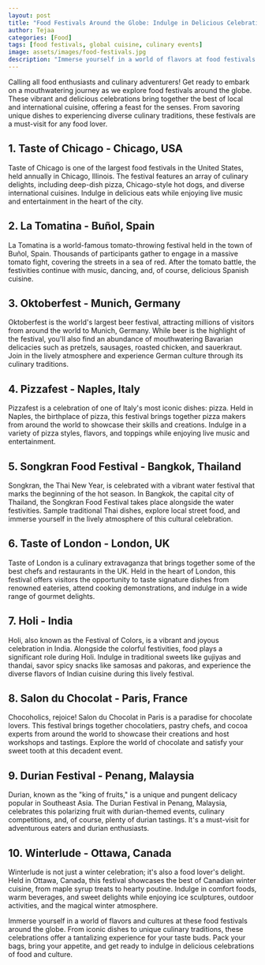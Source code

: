 ```yaml
---
layout: post
title: "Food Festivals Around the Globe: Indulge in Delicious Celebrations"
author: Tejaa
categories: [Food]
tags: [food festivals, global cuisine, culinary events]
image: assets/images/food-festivals.jpg
description: "Immerse yourself in a world of flavors at food festivals around the globe. Discover delicious celebrations that showcase the best of local and international cuisine."
---
```


Calling all food enthusiasts and culinary adventurers! Get ready to embark on a mouthwatering journey as we explore food festivals around the globe. These vibrant and delicious celebrations bring together the best of local and international cuisine, offering a feast for the senses. From savoring unique dishes to experiencing diverse culinary traditions, these festivals are a must-visit for any food lover.

## 1. Taste of Chicago - Chicago, USA

Taste of Chicago is one of the largest food festivals in the United States, held annually in Chicago, Illinois. The festival features an array of culinary delights, including deep-dish pizza, Chicago-style hot dogs, and diverse international cuisines. Indulge in delicious eats while enjoying live music and entertainment in the heart of the city.

## 2. La Tomatina - Buñol, Spain

La Tomatina is a world-famous tomato-throwing festival held in the town of Buñol, Spain. Thousands of participants gather to engage in a massive tomato fight, covering the streets in a sea of red. After the tomato battle, the festivities continue with music, dancing, and, of course, delicious Spanish cuisine.

## 3. Oktoberfest - Munich, Germany

Oktoberfest is the world's largest beer festival, attracting millions of visitors from around the world to Munich, Germany. While beer is the highlight of the festival, you'll also find an abundance of mouthwatering Bavarian delicacies such as pretzels, sausages, roasted chicken, and sauerkraut. Join in the lively atmosphere and experience German culture through its culinary traditions.

## 4. Pizzafest - Naples, Italy

Pizzafest is a celebration of one of Italy's most iconic dishes: pizza. Held in Naples, the birthplace of pizza, this festival brings together pizza makers from around the world to showcase their skills and creations. Indulge in a variety of pizza styles, flavors, and toppings while enjoying live music and entertainment.

## 5. Songkran Food Festival - Bangkok, Thailand

Songkran, the Thai New Year, is celebrated with a vibrant water festival that marks the beginning of the hot season. In Bangkok, the capital city of Thailand, the Songkran Food Festival takes place alongside the water festivities. Sample traditional Thai dishes, explore local street food, and immerse yourself in the lively atmosphere of this cultural celebration.

## 6. Taste of London - London, UK

Taste of London is a culinary extravaganza that brings together some of the best chefs and restaurants in the UK. Held in the heart of London, this festival offers visitors the opportunity to taste signature dishes from renowned eateries, attend cooking demonstrations, and indulge in a wide range of gourmet delights.

## 7. Holi - India

Holi, also known as the Festival of Colors, is a vibrant and joyous celebration in India. Alongside the colorful festivities, food plays a significant role during Holi. Indulge in traditional sweets like gujiyas and thandai, savor spicy snacks like samosas and pakoras, and experience the diverse flavors of Indian cuisine during this lively festival.

## 8. Salon du Chocolat - Paris, France

Chocoholics, rejoice! Salon du Chocolat in Paris is a paradise for chocolate lovers. This festival brings together chocolatiers, pastry chefs, and cocoa experts from around the world to showcase their creations and host workshops and tastings. Explore the world of chocolate and satisfy your sweet tooth at this decadent event.

## 9. Durian Festival - Penang, Malaysia

Durian, known as the "king of fruits," is a unique and pungent delicacy popular in Southeast Asia. The Durian Festival in Penang, Malaysia, celebrates this polarizing fruit with durian-themed events, culinary competitions, and, of course, plenty of durian tastings. It's a must-visit for adventurous eaters and durian enthusiasts.

## 10. Winterlude - Ottawa, Canada

Winterlude is not just a winter celebration; it's also a food lover's delight. Held in Ottawa, Canada, this festival showcases the best of Canadian winter cuisine, from maple syrup treats to hearty poutine. Indulge in comfort foods, warm beverages, and sweet delights while enjoying ice sculptures, outdoor activities, and the magical winter atmosphere.

Immerse yourself in a world of flavors and cultures at these food festivals around the globe. From iconic dishes to unique culinary traditions, these celebrations offer a tantalizing experience for your taste buds. Pack your bags, bring your appetite, and get ready to indulge in delicious celebrations of food and culture.


